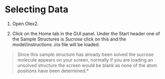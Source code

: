 Selecting Data
========

1. Open Olex2. 

2. Click on the Home tab in the GUI panel. Under the Start header one of the Sample Structures is *Sucrose* click on this and the model/instructions *.ins* file will be loaded.

>Since this sample structure has already been solved the sucrose molecule appears on your screen, normally if you are loading an unsolved structure the screen would be blank as none of the atom positions have been determined.*
